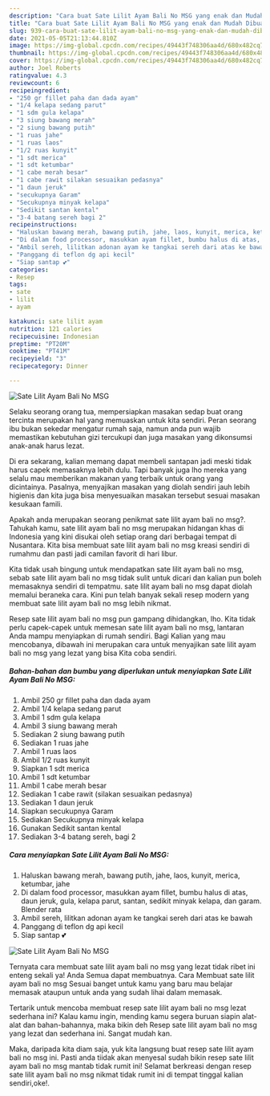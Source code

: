 ```yaml
---
description: "Cara buat Sate Lilit Ayam Bali No MSG yang enak dan Mudah Dibuat"
title: "Cara buat Sate Lilit Ayam Bali No MSG yang enak dan Mudah Dibuat"
slug: 939-cara-buat-sate-lilit-ayam-bali-no-msg-yang-enak-dan-mudah-dibuat
date: 2021-05-05T21:13:44.810Z
image: https://img-global.cpcdn.com/recipes/49443f748306aa4d/680x482cq70/sate-lilit-ayam-bali-no-msg-foto-resep-utama.jpg
thumbnail: https://img-global.cpcdn.com/recipes/49443f748306aa4d/680x482cq70/sate-lilit-ayam-bali-no-msg-foto-resep-utama.jpg
cover: https://img-global.cpcdn.com/recipes/49443f748306aa4d/680x482cq70/sate-lilit-ayam-bali-no-msg-foto-resep-utama.jpg
author: Joel Roberts
ratingvalue: 4.3
reviewcount: 6
recipeingredient:
- "250 gr fillet paha dan dada ayam"
- "1/4 kelapa sedang parut"
- "1 sdm gula kelapa"
- "3 siung bawang merah"
- "2 siung bawang putih"
- "1 ruas jahe"
- "1 ruas laos"
- "1/2 ruas kunyit"
- "1 sdt merica"
- "1 sdt ketumbar"
- "1 cabe merah besar"
- "1 cabe rawit silakan sesuaikan pedasnya"
- "1 daun jeruk"
- "secukupnya Garam"
- "Secukupnya minyak kelapa"
- "Sedikit santan kental"
- "3-4 batang sereh bagi 2"
recipeinstructions:
- "Haluskan bawang merah, bawang putih, jahe, laos, kunyit, merica, ketumbar, jahe"
- "Di dalam food processor, masukkan ayam fillet, bumbu halus di atas, daun jeruk, gula, kelapa parut, santan, sedikit minyak kelapa, dan garam. Blender rata"
- "Ambil sereh, lilitkan adonan ayam ke tangkai sereh dari atas ke bawah"
- "Panggang di teflon dg api kecil"
- "Siap santap 💕"
categories:
- Resep
tags:
- sate
- lilit
- ayam

katakunci: sate lilit ayam 
nutrition: 121 calories
recipecuisine: Indonesian
preptime: "PT20M"
cooktime: "PT41M"
recipeyield: "3"
recipecategory: Dinner

---
```



![Sate Lilit Ayam Bali No MSG](https://img-global.cpcdn.com/recipes/49443f748306aa4d/680x482cq70/sate-lilit-ayam-bali-no-msg-foto-resep-utama.jpg)

Selaku seorang orang tua, mempersiapkan masakan sedap buat orang tercinta merupakan hal yang memuaskan untuk kita sendiri. Peran seorang ibu bukan sekedar mengatur rumah saja, namun anda pun wajib memastikan kebutuhan gizi tercukupi dan juga masakan yang dikonsumsi anak-anak harus lezat.

Di era  sekarang, kalian memang dapat membeli santapan jadi meski tidak harus capek memasaknya lebih dulu. Tapi banyak juga lho mereka yang selalu mau memberikan makanan yang terbaik untuk orang yang dicintainya. Pasalnya, menyajikan masakan yang diolah sendiri jauh lebih higienis dan kita juga bisa menyesuaikan masakan tersebut sesuai masakan kesukaan famili. 



Apakah anda merupakan seorang penikmat sate lilit ayam bali no msg?. Tahukah kamu, sate lilit ayam bali no msg merupakan hidangan khas di Indonesia yang kini disukai oleh setiap orang dari berbagai tempat di Nusantara. Kita bisa membuat sate lilit ayam bali no msg kreasi sendiri di rumahmu dan pasti jadi camilan favorit di hari libur.

Kita tidak usah bingung untuk mendapatkan sate lilit ayam bali no msg, sebab sate lilit ayam bali no msg tidak sulit untuk dicari dan kalian pun boleh memasaknya sendiri di tempatmu. sate lilit ayam bali no msg dapat diolah memalui beraneka cara. Kini pun telah banyak sekali resep modern yang membuat sate lilit ayam bali no msg lebih nikmat.

Resep sate lilit ayam bali no msg pun gampang dihidangkan, lho. Kita tidak perlu capek-capek untuk memesan sate lilit ayam bali no msg, lantaran Anda mampu menyiapkan di rumah sendiri. Bagi Kalian yang mau mencobanya, dibawah ini merupakan cara untuk menyajikan sate lilit ayam bali no msg yang lezat yang bisa Kita coba sendiri.

<!--inarticleads1-->

##### Bahan-bahan dan bumbu yang diperlukan untuk menyiapkan Sate Lilit Ayam Bali No MSG:

1. Ambil 250 gr fillet paha dan dada ayam
1. Ambil 1/4 kelapa sedang parut
1. Ambil 1 sdm gula kelapa
1. Ambil 3 siung bawang merah
1. Sediakan 2 siung bawang putih
1. Sediakan 1 ruas jahe
1. Ambil 1 ruas laos
1. Ambil 1/2 ruas kunyit
1. Siapkan 1 sdt merica
1. Ambil 1 sdt ketumbar
1. Ambil 1 cabe merah besar
1. Sediakan 1 cabe rawit (silakan sesuaikan pedasnya)
1. Sediakan 1 daun jeruk
1. Siapkan secukupnya Garam
1. Sediakan Secukupnya minyak kelapa
1. Gunakan Sedikit santan kental
1. Sediakan 3-4 batang sereh, bagi 2




<!--inarticleads2-->

##### Cara menyiapkan Sate Lilit Ayam Bali No MSG:

1. Haluskan bawang merah, bawang putih, jahe, laos, kunyit, merica, ketumbar, jahe
1. Di dalam food processor, masukkan ayam fillet, bumbu halus di atas, daun jeruk, gula, kelapa parut, santan, sedikit minyak kelapa, dan garam. Blender rata
1. Ambil sereh, lilitkan adonan ayam ke tangkai sereh dari atas ke bawah
1. Panggang di teflon dg api kecil
1. Siap santap 💕
<img src="//assets-global.cpcdn.com/assets/icons/button_play-2c75c40dde080a61004c1f40b05d8f140eaff45d7e9e6481dc71c63d2e7c4909.png" alt="Sate Lilit Ayam Bali No MSG">



Ternyata cara membuat sate lilit ayam bali no msg yang lezat tidak ribet ini enteng sekali ya! Anda Semua dapat membuatnya. Cara Membuat sate lilit ayam bali no msg Sesuai banget untuk kamu yang baru mau belajar memasak ataupun untuk anda yang sudah lihai dalam memasak.

Tertarik untuk mencoba membuat resep sate lilit ayam bali no msg lezat sederhana ini? Kalau kamu ingin, mending kamu segera buruan siapin alat-alat dan bahan-bahannya, maka bikin deh Resep sate lilit ayam bali no msg yang lezat dan sederhana ini. Sangat mudah kan. 

Maka, daripada kita diam saja, yuk kita langsung buat resep sate lilit ayam bali no msg ini. Pasti anda tiidak akan menyesal sudah bikin resep sate lilit ayam bali no msg mantab tidak rumit ini! Selamat berkreasi dengan resep sate lilit ayam bali no msg nikmat tidak rumit ini di tempat tinggal kalian sendiri,oke!.

